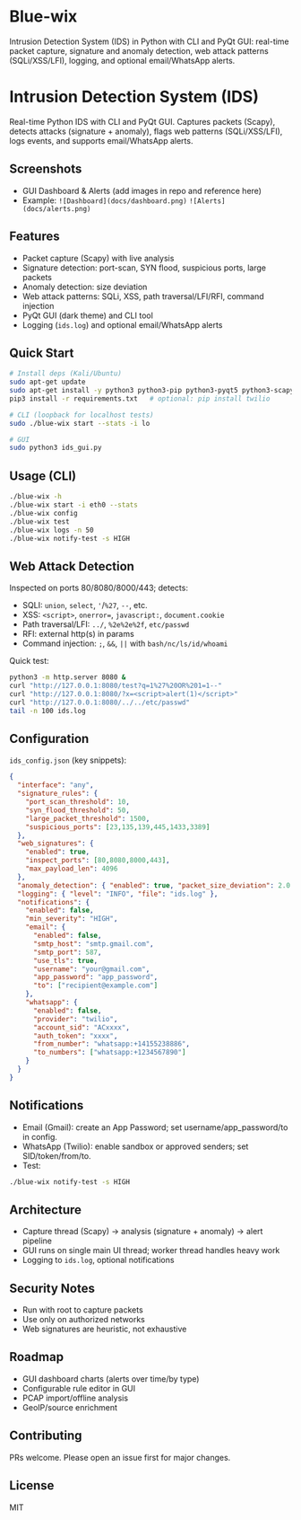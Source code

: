 # Blue-wix
Intrusion Detection System (IDS) in Python with CLI and PyQt GUI: real-time packet capture, signature and anomaly detection, web attack patterns (SQLi/XSS/LFI), logging, and optional email/WhatsApp alerts.


# Intrusion Detection System (IDS)
Real-time Python IDS with CLI and PyQt GUI. Captures packets (Scapy), detects attacks (signature + anomaly), flags web patterns (SQLi/XSS/LFI), logs events, and supports email/WhatsApp alerts.


## Screenshots
- GUI Dashboard & Alerts (add images in repo and reference here)
- Example: `![Dashboard](docs/dashboard.png)` `![Alerts](docs/alerts.png)`

## Features
- Packet capture (Scapy) with live analysis
- Signature detection: port-scan, SYN flood, suspicious ports, large packets
- Anomaly detection: size deviation
- Web attack patterns: SQLi, XSS, path traversal/LFI/RFI, command injection
- PyQt GUI (dark theme) and CLI tool
- Logging (`ids.log`) and optional email/WhatsApp alerts

## Quick Start
```bash
# Install deps (Kali/Ubuntu)
sudo apt-get update
sudo apt-get install -y python3 python3-pip python3-pyqt5 python3-scapy
pip3 install -r requirements.txt   # optional: pip install twilio

# CLI (loopback for localhost tests)
sudo ./blue-wix start --stats -i lo

# GUI
sudo python3 ids_gui.py
```

## Usage (CLI)
```bash
./blue-wix -h
./blue-wix start -i eth0 --stats
./blue-wix config
./blue-wix test
./blue-wix logs -n 50
./blue-wix notify-test -s HIGH
```

## Web Attack Detection
Inspected on ports 80/8080/8000/443; detects:
- SQLI: `union`, `select`, `'`/`%27`, `--`, etc.
- XSS: `<script>`, `onerror=`, `javascript:`, `document.cookie`
- Path traversal/LFI: `../`, `%2e%2e%2f`, `etc/passwd`
- RFI: external http(s) in params
- Command injection: `;`, `&&`, `||` with `bash/nc/ls/id/whoami`

Quick test:
```bash
python3 -m http.server 8080 &
curl "http://127.0.0.1:8080/test?q=1%27%20OR%201=1--"
curl "http://127.0.0.1:8080/?x=<script>alert(1)</script>"
curl "http://127.0.0.1:8080/../../etc/passwd"
tail -n 100 ids.log
```

## Configuration
`ids_config.json` (key snippets):
```json
{
  "interface": "any",
  "signature_rules": {
    "port_scan_threshold": 10,
    "syn_flood_threshold": 50,
    "large_packet_threshold": 1500,
    "suspicious_ports": [23,135,139,445,1433,3389]
  },
  "web_signatures": {
    "enabled": true,
    "inspect_ports": [80,8080,8000,443],
    "max_payload_len": 4096
  },
  "anomaly_detection": { "enabled": true, "packet_size_deviation": 2.0 },
  "logging": { "level": "INFO", "file": "ids.log" },
  "notifications": {
    "enabled": false,
    "min_severity": "HIGH",
    "email": {
      "enabled": false,
      "smtp_host": "smtp.gmail.com",
      "smtp_port": 587,
      "use_tls": true,
      "username": "your@gmail.com",
      "app_password": "app_password",
      "to": ["recipient@example.com"]
    },
    "whatsapp": {
      "enabled": false,
      "provider": "twilio",
      "account_sid": "ACxxxx",
      "auth_token": "xxxx",
      "from_number": "whatsapp:+14155238886",
      "to_numbers": ["whatsapp:+1234567890"]
    }
  }
}
```

## Notifications
- Email (Gmail): create an App Password; set username/app_password/to in config.
- WhatsApp (Twilio): enable sandbox or approved senders; set SID/token/from/to.
- Test:
```bash
./blue-wix notify-test -s HIGH
```

## Architecture
- Capture thread (Scapy) → analysis (signature + anomaly) → alert pipeline
- GUI runs on single main UI thread; worker thread handles heavy work
- Logging to `ids.log`, optional notifications

## Security Notes
- Run with root to capture packets
- Use only on authorized networks
- Web signatures are heuristic, not exhaustive

## Roadmap
- GUI dashboard charts (alerts over time/by type)
- Configurable rule editor in GUI
- PCAP import/offline analysis
- GeoIP/source enrichment

## Contributing
PRs welcome. Please open an issue first for major changes.

## License
MIT

